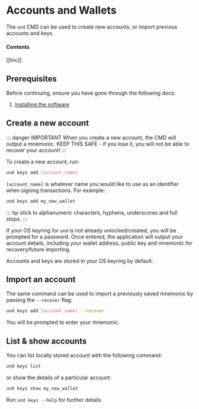 # Accounts and Wallets

The `und` CMD can be used to create new accounts, or import previous accounts
and keys.

#### Contents

[[toc]]

## Prerequisites

Before continuing, ensure you have gone through the following docs:

1. [Installing the software](installation.md)

## Create a new account

::: danger IMPORTANT
When you create a new account, the CMD will output a mnemonic. KEEP THIS SAFE - if you lose it, you will not be able to 
recover your account!
:::

To create a new account, run:

```bash
und keys add [account_name]
```

`[account_name]` is whatever name you would like to use as an identifier when signing transactions. For example:

```bash
und keys add my_new_wallet
```

::: tip
stick to alphanumeric characters, hyphens, underscores and full stops.
:::

If your OS keyring for `und` is not already unlocked/created, you will be prompted for a password. Once entered, 
the application will output your account details, including your wallet address, public key and mnemonic for 
recovery/future importing.

Accounts and keys are stored in your OS keyring by default.

## Import an account

The same command can be used to import a previously saved mnemonic by passing
the `--recover` flag:

```bash
und keys add [account_name] --recover
```

You will be prompted to enter your mnemonic.

## List & show accounts

You can list locally stored account with the following command:

```bash
und keys list
```

or show the details of a particular account:

```bash
und keys show my_new_wallet
```

Run `und keys --help` for further details
